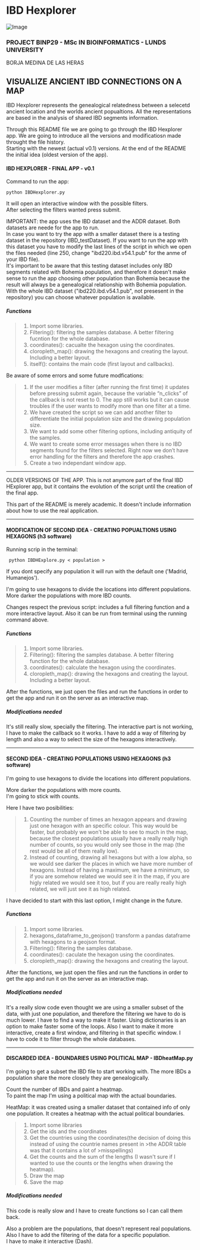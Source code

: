 
<h1>IBD Hexplorer</h1>

![Image](https://www.dropbox.com/scl/fi/m9cmuqsgzxyjutdszbtzg/logoRojotop.png?rlkey=607jze6qiml76swqvhzt9j1nk&raw=1)

<h3>PROJECT BINP29 - MSc IN BIOINFORMATICS - LUNDS UNIVERSITY</h3>
BORJA MEDINA DE LAS HERAS

<h2> VISUALIZE ANCIENT IBD CONNECTIONS ON A MAP </h2>

IBD Hexplorer represents the genealogical relatedness between a selecetd ancient location and the worlds ancient popualtions. All the representations are based in the analysis of shared IBD segments information.

Through this README file we are going to go through the IBD Hexplorer app.
We are going to introduce all the versions and modificatiosn made throught the file history.  
Starting with the newest (actual v0.1) versions. At the end of the README the initial idea (oldest version of the app).

<h4> IBD HEXPLORER - FINAL APP - v0.1 </h4>

Command to run the app:

	python IBDHexplorer.py

It will open an interactive window with the possible filters.  
After selecting the filters wanted press submit.

IMPORTANT: the app uses the IBD dataset and the ADDR dataset. Both datasets are neede for the app to run.  
In case you want to try the app with a smaller dataset there is a testing dataset in the repository (IBD_testDataset). If you want to run the app with this dataset you have to modify the last lines of the script in which we open the files needed (line 250, change "ibd220.ibd.v54.1.pub" for the anme of your IBD file).  
It's important to be aware that this testing dataset includes only IBD segments related with Bohemia population, and therefore it doesn't make sense to run the app choosing other population than Bohemia because the result will always be a genealogical relationship with Bohemia population.  
With the whole IBD dataset ("ibd220.ibd.v54.1.pub", not presesent in the repository) you can choose whatever population is available.

<h5> Functions </h5>

>1. Import some libraries.  
>2. Filtering(): filtering the samples database. A better filtering fucntion for the whole database.  
>3. coordinates(): cacualte the hexagon using the coordinates.  
>4. cloropleth_map(): drawing the hexagons and creating the layout. Including a better layout.
>5. itself(): contains the main code (first layout and callbacks).

Be aware of some errors and some future modfications:

>1. If the user modifies a filter (after running the first time) it updates before pressing submit again, because the variable “n_clicks” of the callback is not reset to 0. The app still works but it can cause troubles if the user wants to modify more than one filter at a time.
>2. We have created the script so we can add another filter to differentiate the initial population size and the drawing population size.
>3. We want to add some other filtering options, including antiquity of the samples.
>4. We want to create some error messages when there is no IBD segments found for the filters selected. Right now we don’t have error handling for the filters and therefore the app crashes.
>5. Create a two independant window app.

-------------------------------------------------------------------------
OLDER VERSIONS OF THE APP.
This is not anymore part of the final IBD HExplorer app, but it contains the evolution of the script until the creation of the final app.

This part of the README is merely academic. It doesn't include information about how to use the real application.  

-----
<h4> MODFICATION OF SECOND IDEA - CREATING POPUALTIONS USING HEXAGONS (h3 software)</h4>
Running scrip in the terminal:

	 python IBDHExplore.py < population >

If you dont specify any population it will run with the default one ('Madrid, Humanejos').

I'm going to use hexagons to divide the locations into different populations.  
More darker the populations with more IBD counts.

Changes respect the previous script: includes a full filtering function and a more interactive layout.
Also it can be run from terminal using the running command above.

<h5> Functions </h5>

>1. Import some libraries.  
>2. Filtering(): filtering the samples database. A better filtering function for the whole database.  
>3. coordinates(): calculate the hexagon using the coordinates.  
>4. cloropleth_map(): drawing the hexagons and creating the layout. Including a better layout.

After the functions, we just open the files and run the functions in order to get the app and run it on the server as an interactive map.

<h5>Modifications needed</h5>
It's still really slow, specially the filtering.
The interactive part is not working, I have to make the callback so it works.
I have to add a way of filtering by length and also a way to select the size of the hexagons interactively.

-----
<h4> SECOND IDEA - CREATING POPULATIONS USING HEXAGONS (h3 software)</h4>
I'm going to use hexagons to divide the locations into different populations.

More darker the populations with more counts.  
I'm going to stick with counts.  

Here I have two posibilities:

>1. Counting the number of times an hexagon appears and drawing just one hexagon with an specific colour. This way would be faster, but probably we won't be able to see to much in the map, because the closest populations usually have a really really high number of counts, so you would only see those in the map (the rest would be all of them really low).
>2. Instead of counting, drawing all hexagons but with a low alpha, so we would see darker the places in which we have more number of hexagons. Instead of having a maximum, we have a minimum, so if you are somehow related we would see it in the map, if you are higly related we would see it too, but if you are really really high related, we will just see it as high related.

I have decided to start with this last option, I might change in the future.  

<h5> Functions </h5>

>1. Import some libraries.  
>2. hexagons_dataframe_to_geojson() transform a pandas dataframe with hexagons to a geojson format.  
>3. Filtering(): filtering the samples database.  
>4. coordinates(): caculate the hexagon using the coordinates.  
>5. cloropleth_map(): drawing the hexagons and creating the layout.

After the functions, we just open the files and run the functions in order to get the app and run it on the server as an interactive map.

<h5>Modifications needed</h5>
It's a really slow code even thought we are using a smaller subset of the data, with just one population, and therefore the filtering we have to do is much lower.  
I have to find a way to make it faster. Using dictionaries is an option to make faster some of the loops.  
Also I want to make it more interactive, create a first window, and filtering in that specific window.  
I have to code it to filter through the whole databases.

-----
<h4>DISCARDED IDEA - BOUNDARIES USING POLITICAL MAP - IBDheatMap.py</h4>
I'm going to get a subset the IBD file to start working with.  
The more IBDs a population share the more closely they are genealogically.

Count the number of IBDs and paint a heatmap.  
To paint the map I'm using a political map with the actual boundaries.  

HeatMap: it was created using a smaller dataset that contained info of only one population. It creates a heatmap with the actual political boundaries.  
>1. Import some libraries  
>2. Get the ids and the coordinates  
>3. Get the countries using the coordinates(the decision of doing this instead of using the countrie names present in >the ADDR table was that it contains a lot of >misspellings)  
>4. Get the counts and the sum of the lengths (I wasn't sure if I wanted to use the counts or the lengths when drawing the heatmap).  
>5. Draw the map  
>6. Save the map

<h5>Modifications needed</h5>
This code is really slow and I have to create functions so I can call them back.

Also a problem are the populations, that doesn't represent real populations.  
Also I have to add the filtering of the data for a specific population.  
I have to make it interactive (Dash).
